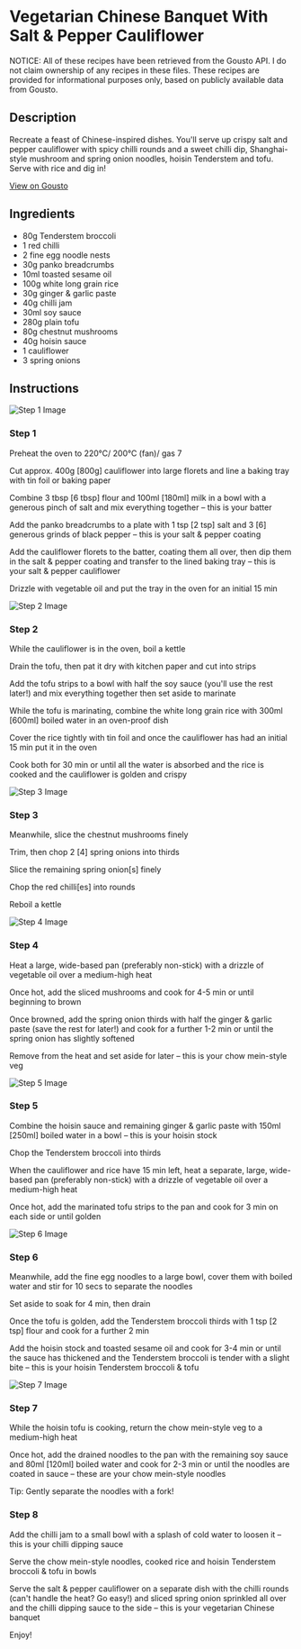 # Vegetarian Chinese Banquet With Salt & Pepper Cauliflower

NOTICE: All of these recipes have been retrieved from the Gousto API. I do not claim ownership of any recipes in these files. These recipes are provided for informational purposes only, based on publicly available data from Gousto.

## Description

Recreate a feast of Chinese-inspired dishes. You'll serve up crispy salt and pepper cauliflower with spicy chilli rounds and a sweet chilli dip, Shanghai-style mushroom and spring onion noodles, hoisin Tenderstem and tofu. Serve with rice and dig in!

[View on Gousto](https://www.gousto.co.uk/recipes/cookbook/vegetarian-chinese-banquet-with-salt-pepper-cauliflower)

## Ingredients

- 80g Tenderstem broccoli
- 1 red chilli
- 2 fine egg noodle nests
- 30g panko breadcrumbs
- 10ml toasted sesame oil
- 100g white long grain rice
- 30g ginger & garlic paste
- 40g chilli jam
- 30ml soy sauce
- 280g plain tofu
- 80g chestnut mushrooms
- 40g hoisin sauce
- 1 cauliflower
- 3 spring onions

## Instructions

![Step 1 Image](https://production-media.gousto.co.uk/cms/recipe-step-image/Step-1-1641288968352-x200.jpg)

### Step 1

Preheat the oven to 220°C/ 200°C (fan)/ gas 7

Cut approx. 400g<span class="text-danger"> [800g] </span>cauliflower into large florets and line a baking tray with tin foil or baking paper

Combine 3 tbsp <span class="text-danger">[6 tbsp]</span> flour and 100ml <span class="text-danger">[180ml]</span> milk in a bowl with a generous pinch of salt and mix everything together – this is your batter

Add the panko breadcrumbs to a plate with 1 tsp <span class="text-danger">[2 tsp]</span> salt and 3 <span class="text-danger">[6] </span>generous grinds of black pepper – this is your salt & pepper coating

Add the cauliflower florets to the batter, coating them all over, then dip them in the salt & pepper coating and transfer to the lined baking tray – this is your salt & pepper cauliflower

Drizzle with vegetable oil and put the tray in the oven for an initial 15 min

![Step 2 Image](https://production-media.gousto.co.uk/cms/recipe-step-image/Step-2-1641288976575-x200.jpg)

### Step 2

While the cauliflower is in the oven, boil a kettle

Drain the tofu, then pat it dry with kitchen paper and cut into strips

Add the tofu strips to a bowl with half the soy sauce (you'll use the rest later!) and mix everything together then set aside to marinate

While the tofu is marinating, combine the white long grain rice with 300ml <span class="text-danger">[600ml]</span> boiled water in an oven-proof dish

Cover the rice tightly with tin foil and once the cauliflower has had an initial 15 min put it in the oven

Cook both for 30 min or until all the water is absorbed and the rice is cooked and the cauliflower is golden and crispy

![Step 3 Image](https://production-media.gousto.co.uk/cms/recipe-step-image/Step-3-1641288981306-x200.jpg)

### Step 3

Meanwhile, slice the chestnut mushrooms finely

Trim, then chop 2<span class="text-danger"> [4]</span> spring onions into thirds

Slice the remaining spring onion<span class="text-danger">[s]</span> finely

Chop the red chilli<span class="text-danger">[es]</span> into rounds

Reboil a kettle

![Step 4 Image](https://production-media.gousto.co.uk/cms/recipe-step-image/Step-4-1641288985925-x200.jpg)

### Step 4

Heat a large, wide-based pan (preferably non-stick) with a drizzle of vegetable oil over a medium-high heat

Once hot, add the sliced mushrooms and cook for 4-5 min or until beginning to brown

Once browned, add the spring onion thirds with half the ginger & garlic paste (save the rest for later!) and cook for a further 1-2 min or until the spring onion has slightly softened

Remove from the heat and set aside for later – this is your chow mein-style veg

![Step 5 Image](https://production-media.gousto.co.uk/cms/recipe-step-image/Step-5-1641288990497-x200.jpg)

### Step 5

Combine the hoisin sauce and remaining ginger & garlic paste with 150ml <span class="text-danger">[250ml]</span> boiled water in a bowl – this is your hoisin stock

Chop the Tenderstem broccoli into thirds

When the cauliflower and rice have 15 min left, heat a separate, large, wide-based pan (preferably non-stick) with a drizzle of vegetable oil over a medium-high heat

Once hot, add the marinated tofu strips to the pan and cook for 3 min on each side or until golden

![Step 6 Image](https://production-media.gousto.co.uk/cms/recipe-step-image/Step-6-1641288994780-x200.jpg)

### Step 6

Meanwhile, add the fine egg noodles to a large bowl, cover them with boiled water and stir for 10 secs to separate the noodles

Set aside to soak for 4 min, then drain

Once the tofu is golden, add the Tenderstem broccoli thirds with 1 tsp <span class="text-danger">[2 tsp]</span> flour and cook for a further 2 min

Add the hoisin stock and toasted sesame oil and cook for 3-4 min or until the sauce has thickened and the Tenderstem broccoli is tender with a slight bite – this is your hoisin Tenderstem broccoli & tofu

![Step 7 Image](https://production-media.gousto.co.uk/cms/recipe-step-image/Step-7-1641289001592-x200.jpg)

### Step 7

While the hoisin tofu is cooking, return the chow mein-style veg to a medium-high heat

Once hot, add the drained noodles to the pan with the remaining soy sauce and 80ml <span class="text-danger">[120ml]</span> boiled water and cook for 2-3 min or until the noodles are coated in sauce – these are your chow mein-style noodles

Tip: Gently separate the noodles with a fork!

### Step 8

Add the chilli jam to a small bowl with a splash of cold water to loosen it – this is your chilli dipping sauce

Serve the chow mein-style noodles, cooked rice and hoisin Tenderstem broccoli & tofu in bowls

Serve the salt & pepper cauliflower on a separate dish with the chilli rounds (can't handle the heat? Go easy!) and sliced spring onion sprinkled all over and the chilli dipping sauce to the side – this is your vegetarian Chinese banquet

Enjoy!

